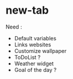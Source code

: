 # new-tab

Need : 
- Default variables
- Links websites
- Customize wallpaper
- ToDoList ?
- Weather widget
- Goal of the day ?
